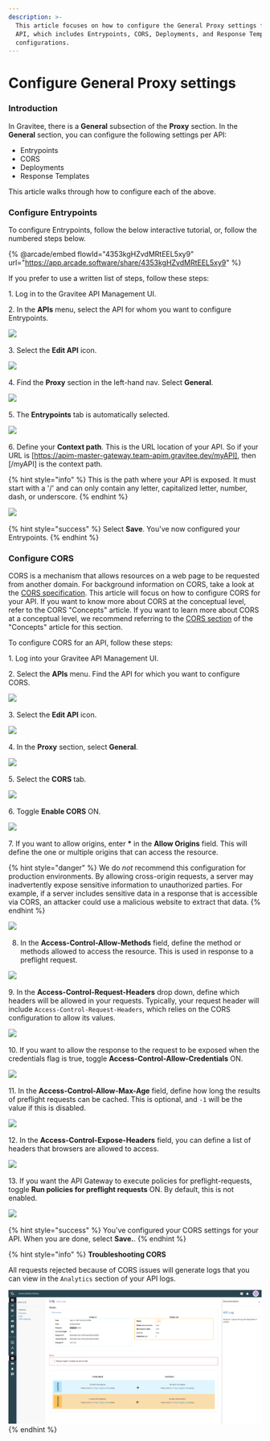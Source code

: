 ```yaml
---
description: >-
  This article focuses on how to configure the General Proxy settings for an
  API, which includes Entrypoints, CORS, Deployments, and Response Templates
  configurations.
---
```


# Configure General Proxy settings

### Introduction

In Gravitee, there is a **General** subsection of the **Proxy** section. In the **General** section, you can configure the following settings per API:

* Entrypoints
* CORS
* Deployments
* Response Templates

This article walks through how to configure each of the above.

### Configure Entrypoints

To configure Entrypoints, follow the below interactive tutorial, or, follow the numbered steps below.

{% @arcade/embed flowId="4353kgHZvdMRtEEL5xy9" url="https://app.arcade.software/share/4353kgHZvdMRtEEL5xy9" %}

If you prefer to use a written list of steps, follow these steps:

1\. Log in to the Gravitee API Management UI.

2\. In the **APIs** menu, select the API for whom you want to configure Entrypoints.

![](https://d3q7ie80jbiqey.cloudfront.net/media/image/zoom/665c071d-8767-48ce-8690-c3261769fda0/1/24.166666666667/22.11524135876?0)

3\. Select the **Edit API** icon.

![](https://d3q7ie80jbiqey.cloudfront.net/media/image/zoom/0c8fd2c2-43d7-4985-9b69-31dc00f385d8/1/96.666666666667/58.377719010727?0)

4\. Find the **Proxy** section in the left-hand nav. Select **General**.

![](https://d3q7ie80jbiqey.cloudfront.net/media/image/zoom/e7e8492f-4889-42ec-a420-5dcc08d39a15/1/20/61.144219308701?0)

5\. The **Entrypoints** tab is automatically selected.

![](https://d3q7ie80jbiqey.cloudfront.net/media/image/zoom/e2d81981-357a-4d7d-a985-0eff3aba449d/1/50.166666666667/11.084624553039?0)

6\. Define your **Context path**. This is the URL location of your API. So if your URL is \[https://apim-master-gateway.team-apim.gravitee.dev/myAPI], then \[/myAPI] is the context path.

{% hint style="info" %}
This is the path where your API is exposed. It must start with a '/' and can only contain any letter, capitalized letter, number, dash, or underscore.
{% endhint %}

![](https://d3q7ie80jbiqey.cloudfront.net/media/image/zoom/5d7e90d7-3bf8-4abd-b7eb-3c0a3dbab79c/1/57.771484375/42.353247914184?0)

{% hint style="success" %}
Select **Save**. You've now configured your Entrypoints.
{% endhint %}

### Configure CORS

CORS is a mechanism that allows resources on a web page to be requested from another domain. For background information on CORS, take a look at the [CORS specification](https://www.w3.org/TR/cors). This article will focus on how to configure CORS for your API. If you want to know more about CORS at the conceptual level, refer to the CORS "Concepts" article. If you want to learn more about CORS at a conceptual level, we recommend referring to the [CORS section](../concepts.md#cors) of the "Concepts" article for this section.

To configure CORS for an API, follow these steps:

1\. Log into your Gravitee API Management UI.

2\. Select the **APIs** menu. Find the API for which you want to configure CORS.

![](https://dubble-prod-01.s3.amazonaws.com/assets/6121e44d-f50d-411b-8194-4ae9a611d2f8.png?0)

3\. Select the **Edit API** icon.

![](https://d3q7ie80jbiqey.cloudfront.net/media/image/zoom/0cceaf2b-d55e-4d94-84ec-eb9a2f0cf227/1.5/95.833333333333/49.307436790506?0)

4\. In the **Proxy** section, select **General**.

![](https://d3q7ie80jbiqey.cloudfront.net/media/image/zoom/08ef1ea0-f0b6-4864-871c-6485c36da949/1/13.888888888889/51.083591331269?0)

5\. Select the **CORS** tab.

![](https://d3q7ie80jbiqey.cloudfront.net/media/image/zoom/673f58c2-755c-43b9-8d99-f9c447cb7c57/1.5/39.467592592593/9.5975232198142?0)

6\. Toggle **Enable CORS** ON.

![](https://d3q7ie80jbiqey.cloudfront.net/media/image/zoom/ad4c811b-6b25-46a2-9ed5-6ea23d2922eb/1.5/36.082175925926/25.077399380805?0)

7\. If you want to allow origins, enter **\*** in the **Allow Origins** field. This will define the one or multiple origins that can access the resource.

{% hint style="danger" %}
We do _not_ recommend this configuration for production environments. By allowing cross-origin requests, a server may inadvertently expose sensitive information to unauthorized parties. For example, if a server includes sensitive data in a response that is accessible via CORS, an attacker could use a malicious website to extract that data.
{% endhint %}

![](https://d3q7ie80jbiqey.cloudfront.net/media/image/zoom/b47f940f-9f12-41f3-a8e3-a0384bd89b0f/1.2507598784195/64.178240740741/40.041279669763?0)

8. In the **Access-Control-Allow-Methods** field, define the method or methods allowed to access the resource. This is used in response to a preflight request.

![](https://d3q7ie80jbiqey.cloudfront.net/media/image/zoom/147983dc-6642-4edb-86b3-7fef719710b0/1.1441484300666/63.715277777778/60.108681630547?0)

9\. In the **Access-Control-Request-Headers** drop down, define which headers will be allowed in your requests. Typically, your request header will include `Access-Control-Request-Headers`, which relies on the CORS configuration to allow its values.

![](https://d3q7ie80jbiqey.cloudfront.net/media/image/zoom/55c5eab5-8152-40a1-a714-6497076f9c01/1.3094240837696/64.178240740741/89.869549793602?0)

10\. If you want to allow the response to the request to be exposed when the credentials flag is true, toggle **Access-Control-Allow-Credentials** ON.

![](https://d3q7ie80jbiqey.cloudfront.net/media/image/zoom/0ac57e83-1116-4a83-92a7-25e5845468a3/2/35.619212962963/55.575174148607?0)

11\. In the **Access-Control-Allow-Max-Age** field, define how long the results of preflight requests can be cached. This is optional, and `-1` will be the value if this is disabled.

![](https://d3q7ie80jbiqey.cloudfront.net/media/image/zoom/c2704a8a-aa9b-4e00-beca-2789cbe40a34/1.2507598784195/64.178240740741/55.93072755418?0)

12\. In the **Access-Control-Expose-Headers** field, you can define a list of headers that browsers are allowed to access.

![](https://d3q7ie80jbiqey.cloudfront.net/media/image/zoom/a45c9e34-8b63-44f3-a4ca-9394d148a8c2/1.2507598784195/64.178240740741/70.663215944272?0)

13\. If you want the API Gateway to execute policies for preflight-requests, toggle **Run policies for preflight requests** ON. By default, this is not enabled.

![](https://d3q7ie80jbiqey.cloudfront.net/media/image/zoom/869aea62-91f0-4929-8471-4a10b0193fbd/2/60.345262096774/93.644675510936?0)

{% hint style="success" %}
You've configured your CORS settings for your API. When you are done, select **Save.**.&#x20;
{% endhint %}

{% hint style="info" %}
**Troubleshooting CORS**

All requests rejected because of CORS issues will generate logs that you can view in the `Analytics` section of your API logs.

![](../../../.gitbook/assets/graviteeio-troubleshooting-cors.png)
{% endhint %}

